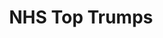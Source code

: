 ---
hackday: 22-london
links:
  code:
  - https://github.com/JeniT/nhs-top-trumps
  presentation: https://docs.google.com/presentation/d/1DqB7MH7F6Y826mpOIEdl_w5LwjJsBYIP1z7_C40Fr1Y/edit#slide=id.p
summary: Top Trumps cards generated from NHS data about child mental health indicators
team:
- '@JeniT'
- Emma
thumbnail: nhs_top_trumps.png
title: NHS Top Trumps
---